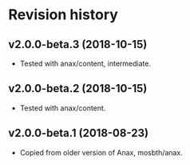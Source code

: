 Revision history
=================================



v2.0.0-beta.3 (2018-10-15)
---------------------------------

* Tested with anax/content, intermediate.



v2.0.0-beta.2 (2018-10-15)
---------------------------------

* Tested with anax/content.



v2.0.0-beta.1 (2018-08-23)
---------------------------------

* Copied from older version of Anax, mosbth/anax.
